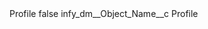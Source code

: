<?xml version="1.0" encoding="UTF-8"?>
<CustomMetadata xmlns="http://soap.sforce.com/2006/04/metadata" xmlns:xsi="http://www.w3.org/2001/XMLSchema-instance" xmlns:xsd="http://www.w3.org/2001/XMLSchema">
    <label>Profile</label>
    <protected>false</protected>
    <values>
        <field>infy_dm__Object_Name__c</field>
        <value xsi:type="xsd:string">Profile</value>
    </values>
</CustomMetadata>
